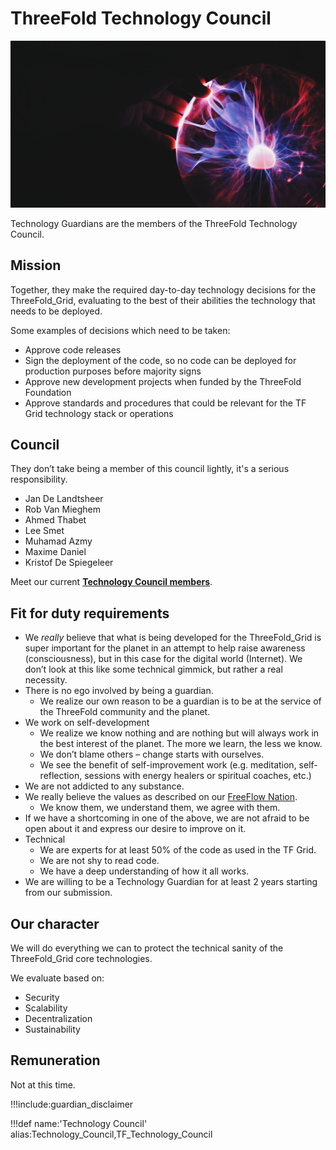 # ThreeFold Technology Council

![](img/technology_council.png)

Technology Guardians are the members of the ThreeFold Technology Council.

## Mission

Together, they make the required day-to-day technology decisions for the ThreeFold_Grid, evaluating to the best of their abilities the technology that needs to be deployed.

Some examples of decisions which need to be taken:

- Approve code releases
- Sign the deployment of the code, so no code can be deployed for production purposes before majority signs
- Approve new development projects when funded by the ThreeFold Foundation
- Approve standards and procedures that could be relevant for the TF Grid technology stack or operations

## Council

They don’t take being a member of this council lightly, it's a serious responsibility.

- Jan De Landtsheer
- Rob Van Mieghem
- Ahmed Thabet
- Lee Smet
- Muhamad Azmy
- Maxime Daniel
- Kristof De Spiegeleer

Meet our current [**Technology Council members**](https://threefold.io/aci/people/memberships/technology_council).

## Fit for duty requirements

- We *really* believe that what is being developed for the ThreeFold_Grid is super important for the planet in an attempt to help raise awareness (consciousness), but in this case for the digital world (Internet). We don’t look at this like some technical gimmick, but rather a real necessity.
- There is no ego involved by being a guardian.
  - We realize our own reason to be a guardian is to be at the service of the ThreeFold community and the planet.
- We work on self-development
  - We realize we know nothing and are nothing but will always work in the best interest of the planet. The more we learn, the less we know.
  - We don’t blame others – change starts with ourselves.
  - We see the benefit of self-improvement work (e.g. meditation, self-reflection, sessions with energy healers or spiritual coaches, etc.)
- We are not addicted to any substance.
- We really believe the values as described on our [FreeFlow Nation](https://freeflownation.org/).
  - We know them, we understand them, we agree with them.
- If we have a shortcoming in one of the above, we are not afraid to be open about it and express our desire to improve on it.
- Technical
  - We are experts for at least 50% of the code as used in the TF Grid.
  - We are not shy to read code.
  - We have a deep understanding of how it all works.
- We are willing to be a Technology Guardian for at least 2 years starting from our submission.

## Our character

We will do everything we can to protect the technical sanity of the ThreeFold_Grid core technologies.

We evaluate based on:

- Security
- Scalability
- Decentralization
- Sustainability

## Remuneration

Not at this time.

!!!include:guardian_disclaimer

!!!def name:'Technology Council' alias:Technology_Council,TF_Technology_Council